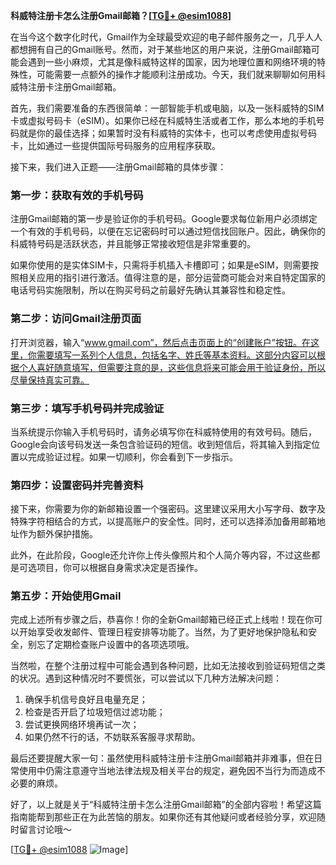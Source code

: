 **科威特注册卡怎么注册Gmail邮箱？[[TG💪+ @esim1088](https://t.me/s/esim1088)]**

在当今这个数字化时代，Gmail作为全球最受欢迎的电子邮件服务之一，几乎人人都想拥有自己的Gmail账号。然而，对于某些地区的用户来说，注册Gmail邮箱可能会遇到一些小麻烦，尤其是像科威特这样的国家，因为地理位置和网络环境的特殊性，可能需要一点额外的操作才能顺利注册成功。今天，我们就来聊聊如何用科威特注册卡注册Gmail邮箱。

首先，我们需要准备的东西很简单：一部智能手机或电脑，以及一张科威特的SIM卡或虚拟号码卡（eSIM）。如果你已经在科威特生活或者工作，那么本地的手机号码就是你的最佳选择；如果暂时没有科威特的实体卡，也可以考虑使用虚拟号码卡，比如通过一些提供国际号码服务的应用程序获取。

接下来，我们进入正题——注册Gmail邮箱的具体步骤：

### 第一步：获取有效的手机号码

注册Gmail邮箱的第一步是验证你的手机号码。Google要求每位新用户必须绑定一个有效的手机号码，以便在忘记密码时可以通过短信找回账户。因此，确保你的科威特号码是活跃状态，并且能够正常接收短信是非常重要的。

如果你使用的是实体SIM卡，只需将手机插入卡槽即可；如果是eSIM，则需要按照相关应用的指引进行激活。值得注意的是，部分运营商可能会对来自特定国家的电话号码实施限制，所以在购买号码之前最好先确认其兼容性和稳定性。

### 第二步：访问Gmail注册页面

打开浏览器，输入“www.gmail.com”，然后点击页面上的“创建账户”按钮。在这里，你需要填写一系列个人信息，包括名字、姓氏等基本资料。这部分内容可以根据个人喜好随意填写，但需要注意的是，这些信息将来可能会用于验证身份，所以尽量保持真实可靠。

### 第三步：填写手机号码并完成验证

当系统提示你输入手机号码时，请务必填写你在科威特使用的有效号码。随后，Google会向该号码发送一条包含验证码的短信。收到短信后，将其输入到指定位置以完成验证过程。如果一切顺利，你会看到下一步指示。

### 第四步：设置密码并完善资料

接下来，你需要为你的新邮箱设置一个强密码。这里建议采用大小写字母、数字及特殊字符相结合的方式，以提高账户的安全性。同时，还可以选择添加备用邮箱地址作为额外保护措施。

此外，在此阶段，Google还允许你上传头像照片和个人简介等内容，不过这些都是可选项目，你可以根据自身需求决定是否操作。

### 第五步：开始使用Gmail

完成上述所有步骤之后，恭喜你！你的全新Gmail邮箱已经正式上线啦！现在你可以开始享受收发邮件、管理日程安排等功能了。当然，为了更好地保护隐私和安全，别忘了定期检查账户设置中的各项选项哦。

当然啦，在整个注册过程中可能会遇到各种问题，比如无法接收到验证码短信之类的状况。遇到这种情况时不要慌张，可以尝试以下几种方法解决问题：

1. 确保手机信号良好且电量充足；
2. 检查是否开启了垃圾短信过滤功能；
3. 尝试更换网络环境再试一次；
4. 如果仍然不行的话，不妨联系客服寻求帮助。

最后还要提醒大家一句：虽然使用科威特注册卡注册Gmail邮箱并非难事，但在日常使用中仍需注意遵守当地法律法规及相关平台的规定，避免因不当行为而造成不必要的麻烦。

好了，以上就是关于“科威特注册卡怎么注册Gmail邮箱”的全部内容啦！希望这篇指南能帮到那些正在为此苦恼的朋友。如果你还有其他疑问或者经验分享，欢迎随时留言讨论哦～

[[TG💪+ @esim1088](https://t.me/s/esim1088) ![Image](https://i.postimg.cc/4NQfJmqS/Snipaste-2025-05-13-00-14-12.png)]